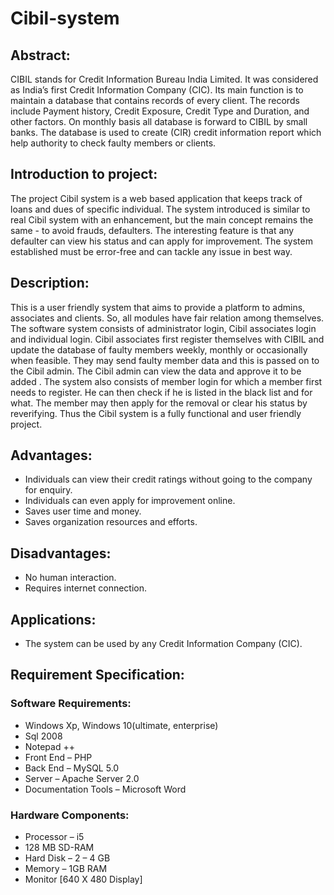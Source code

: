 # Cibil-system

## Abstract:
CIBIL stands for Credit Information Bureau India Limited. It was considered as India’s first Credit Information Company (CIC). Its main function is to maintain a database that contains records of every client. The records include Payment history, Credit Exposure, Credit Type and Duration, and other factors. On monthly basis all database is forward to CIBIL by small banks. The database is used to create (CIR) credit information report which help authority to check faulty members or clients. 

## Introduction to project:
The project Cibil system is a web based application that keeps track of loans and dues of specific individual. The system introduced is similar to real Cibil system with an enhancement, but the main concept remains the same - to avoid frauds, defaulters. The interesting feature is that any defaulter can view his status and can apply for improvement. The system established must be error-free and can tackle any issue in best way.

## Description:
This is a user friendly system that aims to provide a platform to admins, associates and clients. So, all modules have fair relation among themselves. The software system consists of administrator login, Cibil associates login and individual login. Cibil associates first register themselves with CIBIL and update the database of faulty members weekly, monthly or occasionally when feasible. They may send faulty member data and this is passed on to the Cibil admin. The Cibil admin can view the data and approve it to be added . The system also consists of member login for which a member first needs to register. He can then check if he is listed in the black list and for what. The member may then apply for the removal or clear his status by reverifying. Thus the Cibil system is a fully functional and user friendly project.

## Advantages:
-	Individuals can view their credit ratings without going to the company for enquiry.
-	Individuals can even apply for improvement online.
-	Saves user time and money.
-	Saves organization resources and efforts.

## Disadvantages:
-	No human interaction.
-	Requires internet connection.

## Applications:
-	The system can be used by any Credit Information Company (CIC).

## Requirement Specification:

### Software Requirements:
-	Windows Xp, Windows 10(ultimate, enterprise) 
-	Sql 2008
-	Notepad ++
-	Front End – PHP
-	Back End – MySQL 5.0
-	Server – Apache Server 2.0
-	Documentation Tools – Microsoft Word

### Hardware Components:
-	Processor – i5
-	128 MB SD-RAM
-	Hard Disk – 2 – 4 GB
-	Memory – 1GB RAM
-	Monitor [640 X 480 Display]
